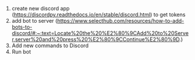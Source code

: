 1. create new discord app (https://discordpy.readthedocs.io/en/stable/discord.html) to get tokens
2. add bot to server (https://www.selecthub.com/resources/how-to-add-bots-to-discord/#:~:text=Locate%20the%20%E2%80%9CAdd%20to%20Server,server%20and%20press%20%E2%80%9CContinue%E2%80%9D.)
3. Add new commands to Discord
4. Run bot

